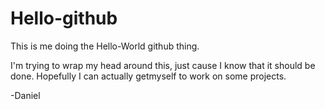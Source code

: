 # Hello-github
This is me doing the Hello-World github thing.

I'm trying to wrap my head around this, just cause I know that it should be done.
Hopefully I can actually getmyself to work on some projects.

-Daniel
